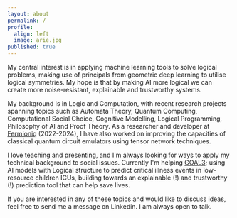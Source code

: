 ```yaml
---
layout: about
permalink: /
profile:
  align: left
  image: arie.jpg
published: true
---
```

My central interest is in applying machine learning tools to solve logical problems, making use of principals from geometric deep learning to utilise logical symmetries. My hope is that by making AI more logical we can create more noise-resistant, explainable and trustworthy systems.

My background is in Logic and Computation, with recent research projects spanning topics such as Automata Theory, Quantum Computing, Computational Social Choice, Cognitive Modelling, Logical Programming, Philosophy of AI and Proof Theory. As a researcher and developer at [Fermioniq](https://www.fermioniq.com/) (2022-2024), I have also worked on improving the capacities of classical quantum circuit emulators using tensor network techniques.

I love teaching and presenting, and I'm always looking for ways to apply my technical background to social issues. Currently I'm helping [GOAL3](https://www.goal3.org/nl); using AI models with Logical structure to predict critical illness events in low-resource children ICUs, building towards an explainable (!) and trustworthy (!) prediction tool that can help save lives.

If you are interested in any of these topics and would like to discuss ideas, feel free to send me a message on Linkedin. I am always open to talk.